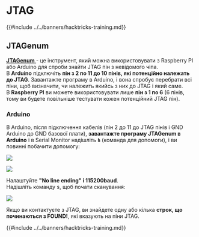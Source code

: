 # JTAG

{{#include ../../banners/hacktricks-training.md}}

## JTAGenum

[**JTAGenum** ](https://github.com/cyphunk/JTAGenum) - це інструмент, який можна використовувати з Raspberry PI або Arduino для спроби знайти JTAG пін з невідомого чіпа.\
В **Arduino** підключіть **пін з 2 по 11 до 10 пінів, які потенційно належать до JTAG**. Завантажте програму в Arduino, і вона спробує перебрати всі піни, щоб визначити, чи належить якийсь з них до JTAG і який саме.\
В **Raspberry PI** ви можете використовувати лише **пін з 1 по 6** (6 пінів, тому ви будете повільніше тестувати кожен потенційний JTAG пін).

### Arduino

В Arduino, після підключення кабелів (пін 2 до 11 до JTAG пінів і GND Arduino до GND базової плати), **завантажте програму JTAGenum в Arduino** і в Serial Monitor надішліть **`h`** (команда для допомоги), і ви повинні побачити допомогу:

![](<../../images/image (939).png>)

![](<../../images/image (578).png>)

Налаштуйте **"No line ending" і 115200baud**.\
Надішліть команду s, щоб почати сканування:

![](<../../images/image (774).png>)

Якщо ви контактуєте з JTAG, ви знайдете одну або кілька **строк, що починаються з FOUND!**, які вказують на піни JTAG.

{{#include ../../banners/hacktricks-training.md}}
